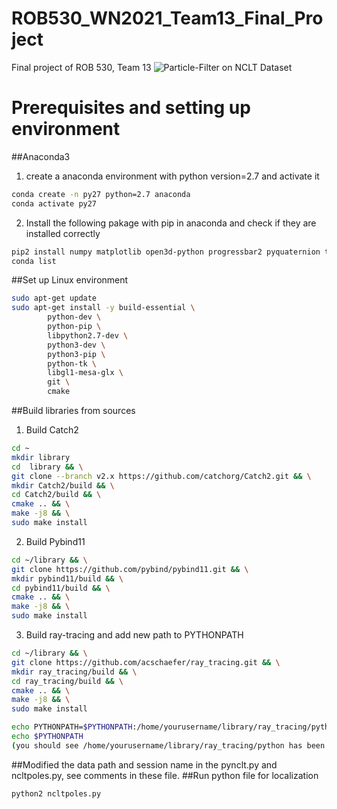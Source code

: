 # ROB530_WN2021_Team13_Final_Project
Final project of ROB 530, Team 13
![Particle-Filter on NCLT Dataset](https://github.com/ckhdd/ROB530_WN2021_Team13_Final_Project/blob/main/Localization/2013-01-10.gif)
# Prerequisites and setting up environment
##Anaconda3
1. create a anaconda environment with python version=2.7 and activate it 
```bash
conda create -n py27 python=2.7 anaconda
conda activate py27
```
2. Install the following pakage with pip in anaconda and check if they are installed correctly
```bash
pip2 install numpy matplotlib open3d-python progressbar2 pyquaternion transforms3d scipy scikit-image networkx psutil torch future imageio pytest
conda list
```
##Set up Linux environment
```bash
sudo apt-get update 
sudo apt-get install -y build-essential \
        python-dev \
        python-pip \
        libpython2.7-dev \
        python3-dev \
        python3-pip \
        python-tk \
        libgl1-mesa-glx \
        git \
        cmake
```
##Build libraries from sources 

1. Build Catch2
```bash
cd ~
mkdir library
cd  library && \
git clone --branch v2.x https://github.com/catchorg/Catch2.git && \
mkdir Catch2/build && \
cd Catch2/build && \
cmake .. && \
make -j8 && \
sudo make install
```

2. Build Pybind11
```bash
cd ~/library && \
git clone https://github.com/pybind/pybind11.git && \
mkdir pybind11/build && \
cd pybind11/build && \
cmake .. && \
make -j8 && \
sudo make install
```
3. Build ray-tracing and add new path to PYTHONPATH
```bash
cd ~/library && \
git clone https://github.com/acschaefer/ray_tracing.git && \
mkdir ray_tracing/build && \
cd ray_tracing/build && \
cmake .. && \
make -j8 && \
sudo make install
```
```bash
echo PYTHONPATH=$PYTHONPATH:/home/yourusername/library/ray_tracing/python >> ~/.bashrc
echo $PYTHONPATH
(you should see /home/yourusername/library/ray_tracing/python has been added to $PYTHONPATH)
```
##Modified the data path and session name in the pynclt.py and ncltpoles.py, see comments in these file.
##Run python file for localization
```bash
python2 ncltpoles.py
```
